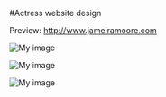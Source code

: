 #Actress website design

Preview: http://www.jameiramoore.com

![My image](http://i.imgur.com/4N4AC6Q.jpg)

![My image](http://i.imgur.com/itiV0Km.png)

![My image](http://i.imgur.com/HjVfWRP.png)
